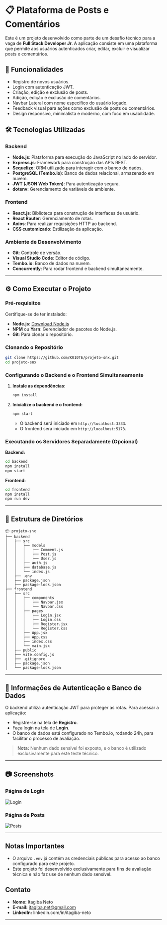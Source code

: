 # 📋 Plataforma de Posts e Comentários

Este é um projeto desenvolvido como parte de um desafio técnico para a vaga de **Full Stack Developer Jr**. A aplicação consiste em uma plataforma que permite aos usuários autenticados criar, editar, excluir e visualizar posts e comentários.

## 🚀 Funcionalidades

- Registro de novos usuários.
- Login com autenticação JWT.
- Criação, edição e exclusão de posts.
- Adição, edição e exclusão de comentários.
- Navbar Lateral com nome específico do usuário logado.
- Feedback visual para ações como exclusão de posts ou comentários.
- Design responsivo, minimalista e moderno, com foco em usabilidade.

## 🛠️ Tecnologias Utilizadas

### Backend

- **Node.js**: Plataforma para execução do JavaScript no lado do servidor.
- **Express.js**: Framework para construção das APIs REST.
- **Sequelize**: ORM utilizado para interagir com o banco de dados.
- **PostgreSQL (Tembo.io)**: Banco de dados relacional, armazenado em nuvem.
- **JWT (JSON Web Token)**: Para autenticação segura.
- **dotenv**: Gerenciamento de variáveis de ambiente.

### Frontend

- **React.js**: Biblioteca para construção de interfaces de usuário.
- **React Router**: Gerenciamento de rotas.
- **Axios**: Para realizar requisições HTTP ao backend.
- **CSS customizado**: Estilização da aplicação.

### Ambiente de Desenvolvimento

- **Git**: Controle de versão.
- **Visual Studio Code**: Editor de código.
- **Tembo.io**: Banco de dados na nuvem.
- **Concurrently**: Para rodar frontend e backend simultaneamente.

---

## ⚙️ Como Executar o Projeto

### Pré-requisitos

Certifique-se de ter instalado:

- **Node.js**: [Download Node.js](https://nodejs.org/)
- **NPM** ou **Yarn**: Gerenciador de pacotes do Node.js.
- **Git**: Para clonar o repositório.

### Clonando o Repositório

```bash
git clone https://github.com/K010TE/projeto-snx.git
cd projeto-snx
```

### Configurando o Backend e o Frontend Simultaneamente

1. **Instale as dependências:**

   ```bash
   npm install
   ```

2. **Inicialize o backend e o frontend:**

   ```bash
   npm start
   ```

   - O backend será iniciado em `http://localhost:3333`.
   - O frontend será iniciado em `http://localhost:5173`.

### Executando os Servidores Separadamente (Opcional)

**Backend:**

```bash
cd backend
npm install
npm start
```

**Frontend:**

```bash
cd frontend
npm install
npm run dev
```

---

## 📄 Estrutura de Diretórios

```
📦 projeto-snx
├── backend
│   ├── src
│   │   ├── models
│   │   │   ├── Comment.js
│   │   │   ├── Post.js
│   │   │   ├── User.js
│   │   ├── auth.js
│   │   ├── database.js
│   │   └── index.js
│   ├── .env
│   ├── package.json
│   ├── package-lock.json
├── frontend
│   ├── src
│   │   ├── components
│   │   │   ├── Navbar.jsx
│   │   │   └── Navbar.css
│   │   ├── pages
│   │   │   ├── Login.jsx
│   │   │   ├── Login.css
│   │   │   ├── Register.jsx
│   │   │   └── Register.css
│   │   ├── App.jsx
│   │   ├── App.css
│   │   ├── index.css
│   │   └── main.jsx
│   ├── public
│   ├── vite.config.js
│   ├── .gitignore
│   ├── package.json
│   └── package-lock.json
```

---

## 🔑 Informações de Autenticação e Banco de Dados

O backend utiliza autenticação JWT para proteger as rotas. Para acessar a aplicação:

- Registre-se na tela de **Registro**.
- Faça login na tela de **Login**.
- O banco de dados está configurado no Tembo.io, rodando 24h, para facilitar o processo de avaliação.

> **Nota:** Nenhum dado sensível foi exposto, e o banco é utilizado exclusivamente para este teste técnico.

---

## 📷 Screenshots

### Página de Login

![Login](image.png)

### Página de Posts

![Posts](image-1.png)

---

## Notas Importantes

- O arquivo `.env` já contém as credenciais públicas para acesso ao banco configurado para este projeto.
- Este projeto foi desenvolvido exclusivamente para fins de avaliação técnica e não faz use de nenhum dado sensível.

## Contato

- **Nome:** Itagiba Neto
- **E-mail:** itagiba.net@gmail.com
- **LinkedIn:** linkedin.com/in/itagiba-neto

---
